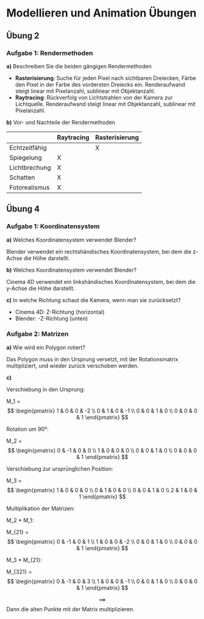 <script src="https://cdn.mathjax.org/mathjax/latest/MathJax.js?config=TeX-AMS-MML_HTMLorMML" type="text/javascript"></script>

# Modellieren und Animation Übungen

## Übung 2

### Aufgabe 1: Rendermethoden

**a)** Beschreiben Sie die beiden gängigen Rendermethoden

- **Rasterisierung**: Suche für jeden Pixel nach sichtbaren Dreiecken, Färbe den Pixel in der Farbe des vordersten Dreiecks ein. Renderaufwand steigt linear mit Pixelanzahl, sublinear mit Objektanzahl.
- **Raytracing**: Rückverfolg von Lichtstrahlen von der Kamera zur Lichtquelle. Renderaufwand steigt linear mit Objektanzahl, sublinear mit Pixelanzahl.

**b)** Vor- und Nachteile der Rendermethoden

|             |Raytracing|Rasterisierung|
|-------------|----------|--------------|
|Echtzeitfähig|          |X             |
|Spiegelung   |X         |              |
|Lichtbrechung|X         |              |
|Schatten     |X         |              |
|Fotorealismus|X         |              |

## Übung 4

### Aufgabe 1: Koordinatensystem

**a)** Welches Koordinatensystem verwendet Blender?

Blender verwendet ein rechtshändisches Koordinatensystem, bei dem die z-Achse die Höhe darstellt.

**b)** Welches Koordinatensystem verwendet Blender?

Cinema 4D verwendet ein linkshändisches Koordinatensystem, bei dem die y-Achse die Höhe darstellt.

**c)** In welche Richtung schaut die Kamera, wenn man sie zurücksetzt?

- Cinema 4D: Z-Richtung (horizontal)
- Blender: -Z-Richtung (unten)

### Aufgabe 2: Matrizen

**a)** Wie wird ein Polygon rotiert?

Das Polygon muss in den Ursprung versetzt, mit der Rotationsmatrix multipliziert, und wieder zurück verschoben werden.

**c)**

Verschiebung in den Ursprung:

M_1 = $$ \begin{pmatrix} 1 & 0 & 0 & -2 \\ 0 & 1 & 0 & -1 \\ 0 & 0 & 1 & 0 \\ 0 & 0 & 0 & 1 \end{pmatrix} $$

Rotation um 90°:

M_2 = $$ \begin{pmatrix} 0 & -1 & 0 & 0 \\ 1 & 0 & 0 & 0 \\ 0 & 0 & 1 & 0 \\ 0 & 0 & 0 & 1 \end{pmatrix} $$

Verschiebung zur ursprünglichen Position:

M_3 = $$ \begin{pmatrix} 1 & 0 & 0 & 0 \\ 0 & 1 & 0 & 0 \\ 0 & 0 & 1 & 0 \\ 2 & 1 & 0 & 1 \end{pmatrix} $$


Multiplikation der Matrizen:

M_2 * M_1:

M_{21} = $$ \begin{pmatrix} 0 & -1 & 0 & 1 \\ 1 & 0 & 0 & -2 \\ 0 & 0 & 1 & 0 \\ 0 & 0 & 0 & 1 \end{pmatrix} $$

M_3 * M_{21}:

M_{321} = $$ \begin{pmatrix} 0 & -1 & 0 & 3 \\ 1 & 0 & 0 & -1 \\ 0 & 0 & 1 & 0 \\ 0 & 0 & 0 & 1 \end{pmatrix} $$

$$ \implies $$ Dann die alten Punkte mit der Matrix multiplizieren.








































